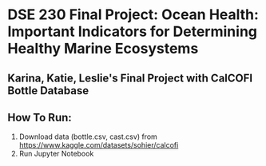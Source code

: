 # DSE 230 Final Project: Ocean Health: Important Indicators for Determining Healthy Marine Ecosystems
## Karina, Katie, Leslie's Final Project with CalCOFI Bottle Database

## How To Run:
1. Download data (bottle.csv, cast.csv) from https://www.kaggle.com/datasets/sohier/calcofi
2. Run Jupyter Notebook
